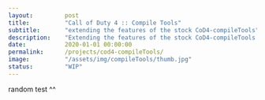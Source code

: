 ```yaml
---
layout:         post
title:          "Call of Duty 4 :: Compile Tools"
subtitle:       "extending the features of the stock CoD4-compileTools"
description:    "Extending the features of the stock CoD4-compileTools. Modern UI with a build-in console and highlighting. A Shader-generator and glsl->hlsl syntax converter."
date:           2020-01-01 00:00:00
permalink:      /projects/cod4-compileTools/
image:          "/assets/img/compileTools/thumb.jpg"
status:         "WIP"
---
```

random test ^^
